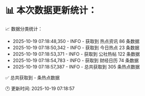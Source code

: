 📊 本次数据更新统计：
==========================

📈 数据分类统计：
- 2025-10-19 07:18:48,350 - INFO - 获取到 热点资讯 86 条数据
- 2025-10-19 07:18:50,342 - INFO - 获取到 今日热点 23 条数据
- 2025-10-19 07:18:53,371 - INFO - 获取到 公社热帖 122 条数据
- 2025-10-19 07:18:54,783 - INFO - 获取到 财经日历 74 条数据
- 2025-10-19 07:18:57,387 - INFO - 总共获取到 305 条热点数据

✅ 总共获取到 - 条热点数据

🕐 更新时间: 2025-10-19 07:18:57
